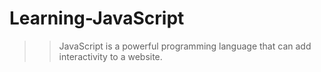 # Learning-JavaScript 
>>JavaScript is a powerful programming language that can add interactivity to a website.
